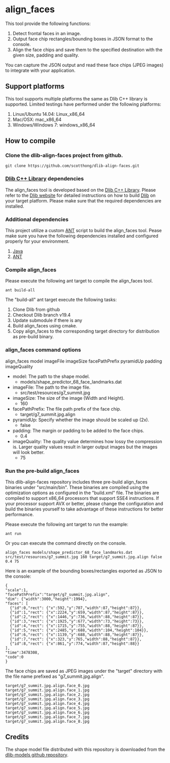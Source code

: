 # align_faces

This tool provide the following functions:

1. Detect frontal faces in an image.
2. Output face chip rectangles/bounding boxes in JSON format to the console.
3. Align the face chips and save them to the specified destination with the given size, padding and quality.

You can capture the JSON output and read these face chips (JPEG images) to integrate with your application.

## Support platforms

This tool supports multiple platforms the same as Dlib C++ library is supported. Limited testings have performed under the following platforms:

1. Linux/Ubuntu 14.04: Linux_x86_64
2. Mac/OSX: mac_x86_64
3. Windows/Windows 7: windows_x86_64

## How to compile

### Clone the dlib-align-faces project from github.

```
git clone https://github.com/scotthong/dlib-align-faces.git
```

### [Dlib C++ Library](http://dlib.net) dependencies

The align_faces tool is developed based on the [Dlib C++ Library](http://dlib.net). Please refer to the [Dlib website](http://dlib.net) for detailed instructions on how to build [Dlib](http://dlib.net) on your target platform. Please make sure that the required dependencies are installed.

### Additional dependencies

This project utilize a custom [ANT](http://ant.apache.org/) script to build the align_faces tool. Pease make sure you have the following dependencies installed and configured properly for your environment.

1. [Java](https://www.java.com)
2. [ANT](http://ant.apache.org/)

### Compile align_faces

Please execute the following ant target to compile the align_faces tool.

```
ant build-all
```

The "build-all" ant target execute the following tasks:

1. Clone Dlib from github
2. Checkout Dlib branch v19.4
3. Update submodule if there is any
4. Build align_faces using cmake.
5. Copy align_faces to the corresponding target directory for distribution as pre-build binary.

### align_faces command options

align_faces model imageFile imageSize facePathPrefix pyramidUp padding imageQuality

* model: The path to the shape model.
    * models/shape_predictor_68_face_landmarks.dat
* imageFile: The path to the image file.
    * src/test/resources/g7_summit.jpg
* imageSize: The size of the image (Width and Height).
    * 160
* facePathPrefix: The file path prefix of the face chip.
    * target/g7_summit.jpg.align
* pyramidUp: Specify whether the image should be scaled up (2x).
    * false
* padding: The margin or padding to be added to the face chips.
    * 0.4
* imageQuality: The quality value determines how lossy the compression is. Larger quality values result in larger output images but the images will look better.
    * 75

### Run the pre-build align_faces

This dlib-align-faces repository includes three pre-build align_faces binaries under "src/main/bin". These binaries are compiled using the optimization options as configured in the "build.xml" file. The binaries are compiled to support x86_64 processors that support SSE4 instructions. If your processor support AVX or better, please change the configuration and build the binaries yourself to take advantage of these instructions for better performance.

Please execute the following ant target to run the example:
```
ant run
```

Or you can execute the command directly on the console.
```
align_faces models/shape_predictor_68_face_landmarks.dat src/test/resources/g7_summit.jpg 160 target/g7_summit.jpg.align false 0.4 75
```

Here is an example of the bounding boxes/rectangles exported as JSON to the console:
```
{
"scale":1,
"facePathPrefix":"target/g7_summit.jpg.align",
"dim": {"width":3000,"height":1994},
"faces": [
  {"id":0,"rect": {"x":592,"y":707,"width":87,"height":87}},
  {"id":1,"rect": {"x":2224,"y":659,"width":87,"height":87}},
  {"id":2,"rect": {"x":1446,"y":736,"width":88,"height":87}},
  {"id":3,"rect": {"x":1925,"y":677,"width":73,"height":73}},
  {"id":4,"rect": {"x":1715,"y":755,"width":88,"height":87}},
  {"id":5,"rect": {"x":2485,"y":688,"width":104,"height":104}},
  {"id":6,"rect": {"x":1139,"y":688,"width":88,"height":87}},
  {"id":7,"rect": {"x":323,"y":765,"width":88,"height":87}},
  {"id":8,"rect": {"x":861,"y":774,"width":87,"height":88}}
],
"time":3478308,
"code":0
}
```

The face chips are saved as JPEG images under the "target" directory with the file name prefixed as "g7_summit.jpg.align".
```
target/g7_summit.jpg.align.face_0.jpg
target/g7_summit.jpg.align.face_1.jpg
target/g7_summit.jpg.align.face_2.jpg
target/g7_summit.jpg.align.face_3.jpg
target/g7_summit.jpg.align.face_4.jpg
target/g7_summit.jpg.align.face_5.jpg
target/g7_summit.jpg.align.face_6.jpg
target/g7_summit.jpg.align.face_7.jpg
target/g7_summit.jpg.align.face_8.jpg
```

## Credits

The shape model file distributed with this repository is downloaded from the [dlib-models github repository](https://github.com/davisking/dlib-models).
